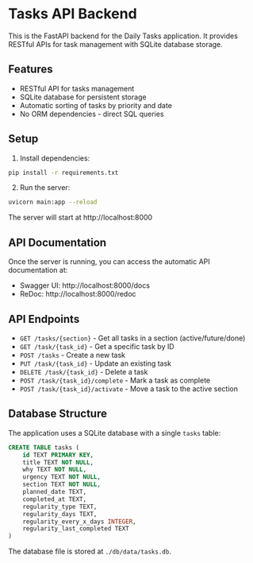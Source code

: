 # Tasks API Backend

This is the FastAPI backend for the Daily Tasks application. It provides RESTful APIs for task management with SQLite database storage.

## Features

- RESTful API for tasks management
- SQLite database for persistent storage
- Automatic sorting of tasks by priority and date
- No ORM dependencies - direct SQL queries

## Setup

1. Install dependencies:

```bash
pip install -r requirements.txt
```

2. Run the server:

```bash
uvicorn main:app --reload
```

The server will start at http://localhost:8000

## API Documentation

Once the server is running, you can access the automatic API documentation at:

- Swagger UI: http://localhost:8000/docs
- ReDoc: http://localhost:8000/redoc

## API Endpoints

- `GET /tasks/{section}` - Get all tasks in a section (active/future/done)
- `GET /task/{task_id}` - Get a specific task by ID
- `POST /tasks` - Create a new task
- `PUT /task/{task_id}` - Update an existing task
- `DELETE /task/{task_id}` - Delete a task
- `POST /task/{task_id}/complete` - Mark a task as complete
- `POST /task/{task_id}/activate` - Move a task to the active section

## Database Structure

The application uses a SQLite database with a single `tasks` table:

```sql
CREATE TABLE tasks (
    id TEXT PRIMARY KEY,
    title TEXT NOT NULL,
    why TEXT NOT NULL,
    urgency TEXT NOT NULL,
    section TEXT NOT NULL,
    planned_date TEXT,
    completed_at TEXT,
    regularity_type TEXT,
    regularity_days TEXT,
    regularity_every_x_days INTEGER,
    regularity_last_completed TEXT
)
```

The database file is stored at `./db/data/tasks.db`. 